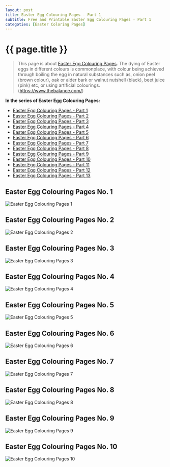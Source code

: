 ```yaml
---
layout: post
title: Easter Egg Colouring Pages - Part 1
subtitle: Free and Printable Easter Egg Colouring Pages - Part 1
categoties: [Easter Coloring Pages]
---
```

{{ page.title }}
================
> This page is about [Easter Egg Colouring Pages](https://hoanghabelle.github.io/). The dying of Easter eggs in different colours is commonplace, with colour being achieved through boiling the egg in natural substances such as, onion peel (brown colour), oak or alder bark or walnut nutshell (black), beet juice (pink) etc, or using artificial colourings. (https://www.thebalance.com/)

**In the series of Easter Egg Colouring Pages:**

* [Easter Egg Colouring Pages - Part 1](https://hoanghabelle.github.io/2017/11/10/Easter-Egg-Colouring-Pages-part-1.html)
* [Easter Egg Colouring Pages - Part 2](https://hoanghabelle.github.io/2017/11/10/Easter-Egg-Colouring-Pages-part-2.html)
* [Easter Egg Colouring Pages - Part 3](https://hoanghabelle.github.io/2017/11/10/Easter-Egg-Colouring-Pages-part-3.html)
* [Easter Egg Colouring Pages - Part 4](https://hoanghabelle.github.io/2017/11/10/Easter-Egg-Colouring-Pages-part-4.html)
* [Easter Egg Colouring Pages - Part 5](https://hoanghabelle.github.io/2017/11/10/Easter-Egg-Colouring-Pages-part-5.html)
* [Easter Egg Colouring Pages - Part 6](https://hoanghabelle.github.io/2017/11/10/Easter-Egg-Colouring-Pages-part-6.html)
* [Easter Egg Colouring Pages - Part 7](https://hoanghabelle.github.io/2017/11/10/Easter-Egg-Colouring-Pages-part-7.html)
* [Easter Egg Colouring Pages - Part 8](https://hoanghabelle.github.io/2017/11/10/Easter-Egg-Colouring-Pages-part-8.html)
* [Easter Egg Colouring Pages - Part 9](https://hoanghabelle.github.io/2017/11/10/Easter-Egg-Colouring-Pages-part-9.html)
* [Easter Egg Colouring Pages - Part 10](https://hoanghabelle.github.io/2017/11/10/Easter-Egg-Colouring-Pages-part-10.html)
* [Easter Egg Colouring Pages - Part 11](https://hoanghabelle.github.io/2017/11/10/Easter-Egg-Colouring-Pages-part-11.html)
* [Easter Egg Colouring Pages - Part 12](https://hoanghabelle.github.io/2017/11/10/Easter-Egg-Colouring-Pages-part-12.html)
* [Easter Egg Colouring Pages - Part 13](https://hoanghabelle.github.io/2017/11/10/Easter-Egg-Colouring-Pages-part-13.html)
## Easter Egg Colouring Pages No. 1
![Easter Egg Colouring Pages 1](https://hoanghabelle.github.io/img/Easter-Egg-Colouring-Pages%20(1).jpg "Easter Egg Colouring Pages 1")

## Easter Egg Colouring Pages No. 2
![Easter Egg Colouring Pages 2](https://hoanghabelle.github.io/img/Easter-Egg-Colouring-Pages%20(2).jpg "Easter Egg Colouring Pages 2")

## Easter Egg Colouring Pages No. 3
![Easter Egg Colouring Pages 3](https://hoanghabelle.github.io/img/Easter-Egg-Colouring-Pages%20(3).jpg "Easter Egg Colouring Pages 3")

## Easter Egg Colouring Pages No. 4
![Easter Egg Colouring Pages 4](https://hoanghabelle.github.io/img/Easter-Egg-Colouring-Pages%20(4).jpg "Easter Egg Colouring Pages 4")

<script async src="//pagead2.googlesyndication.com/pagead/js/adsbygoogle.js"></script><ins class="adsbygoogle" style="display:block" data-ad-format="fluid" data-ad-layout-key="-8i+1w-dq+e9+ft" data-ad-client="ca-pub-6753140515841889" data-ad-slot="6190446671"></ins> <script> (adsbygoogle = window.adsbygoogle || []).push({}); </script>

## Easter Egg Colouring Pages No. 5
![Easter Egg Colouring Pages 5](https://hoanghabelle.github.io/img/Easter-Egg-Colouring-Pages%20(5).jpg "Easter Egg Colouring Pages 5")

## Easter Egg Colouring Pages No. 6
![Easter Egg Colouring Pages 6](https://hoanghabelle.github.io/img/Easter-Egg-Colouring-Pages%20(6).jpg "Easter Egg Colouring Pages 6")

## Easter Egg Colouring Pages No. 7
![Easter Egg Colouring Pages 7](https://hoanghabelle.github.io/img/Easter-Egg-Colouring-Pages%20(7).jpg "Easter Egg Colouring Pages 7")

## Easter Egg Colouring Pages No. 8
![Easter Egg Colouring Pages 8](https://hoanghabelle.github.io/img/Easter-Egg-Colouring-Pages%20(8).jpg "Easter Egg Colouring Pages 8")

<script async src="//pagead2.googlesyndication.com/pagead/js/adsbygoogle.js"></script><ins class="adsbygoogle" style="display:block" data-ad-format="fluid" data-ad-layout-key="-8i+1w-dq+e9+ft" data-ad-client="ca-pub-6753140515841889" data-ad-slot="6190446671"></ins> <script> (adsbygoogle = window.adsbygoogle || []).push({}); </script>

## Easter Egg Colouring Pages No. 9
![Easter Egg Colouring Pages 9](https://hoanghabelle.github.io/img/Easter-Egg-Colouring-Pages%20(9).jpg "Easter Egg Colouring Pages 9")

## Easter Egg Colouring Pages No. 10
![Easter Egg Colouring Pages 10](https://hoanghabelle.github.io/img/Easter-Egg-Colouring-Pages%20(10).jpg "Easter Egg Colouring Pages 10")

